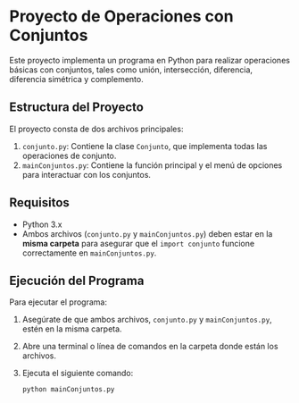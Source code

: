 # Proyecto de Operaciones con Conjuntos

Este proyecto implementa un programa en Python para realizar operaciones básicas con conjuntos, tales como unión, intersección, diferencia, diferencia simétrica y complemento.

## Estructura del Proyecto

El proyecto consta de dos archivos principales:

1. `conjunto.py`: Contiene la clase `Conjunto`, que implementa todas las operaciones de conjunto.
2. `mainConjuntos.py`: Contiene la función principal y el menú de opciones para interactuar con los conjuntos.

## Requisitos

- Python 3.x
- Ambos archivos (`conjunto.py` y `mainConjuntos.py`) deben estar en la **misma carpeta** para asegurar que el `import conjunto` funcione correctamente en `mainConjuntos.py`.

## Ejecución del Programa

Para ejecutar el programa:

1. Asegúrate de que ambos archivos, `conjunto.py` y `mainConjuntos.py`, estén en la misma carpeta.
2. Abre una terminal o línea de comandos en la carpeta donde están los archivos.
3. Ejecuta el siguiente comando:

   ```bash
   python mainConjuntos.py
